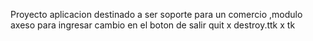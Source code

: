 Proyecto aplicacion destinado a ser soporte para un comercio ,modulo axeso para ingresar
cambio en el boton de salir quit x destroy.ttk x tk
